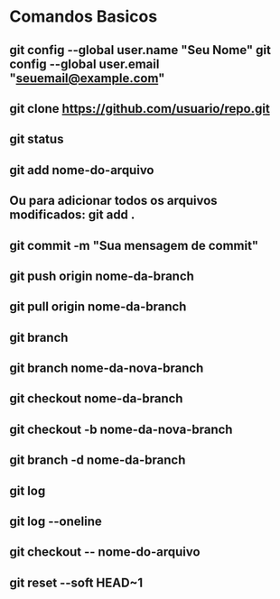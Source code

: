 
# Comandos Basicos
## git config --global user.name "Seu Nome" git config --global user.email "seuemail@example.com"
## git clone https://github.com/usuario/repo.git
## git status
## git add nome-do-arquivo
## Ou para adicionar todos os arquivos modificados: git add .
## git commit -m "Sua mensagem de commit"
## git push origin nome-da-branch
## git pull origin nome-da-branch
## git branch
## git branch nome-da-nova-branch
## git checkout nome-da-branch
## git checkout -b nome-da-nova-branch
## git branch -d nome-da-branch
## git log
## git log --oneline
## git checkout -- nome-do-arquivo
## git reset --soft HEAD~1





 
